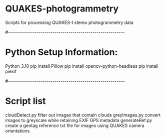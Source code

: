 # QUAKES-photogrammetry
Scripts for processing QUAKES-I stereo photogrammetry data

#----------------------------------------------------------
# Python Setup Information:
Python 3.10
pip install Pillow 
pip install opencv-python-headless
pip install piexif

#----------------------------------------------------------
# Script list
cloudDetect.py   filter out images that contain clouds
greyImages.py    convert images to greyscale while retaining EXIF GPS metadata
generateRef.py   create a geotag reference txt file for images using QUAKES camera orientations
